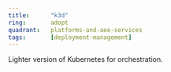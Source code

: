 ```yaml
---
title:      "k3d"
ring:       adopt
quadrant:   platforms-and-aoe-services
tags:       [deployment-management]
---
```


Lighter version of Kubernetes for orchestration.